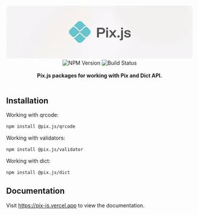 <picture>
  <source media="(prefers-color-scheme: dark)" srcset="https://github.com/victor-teles/pix.js/raw/main/.github/banner-dark.webp">
  <img alt="pix.js banner" src="https://github.com/victor-teles/pix.js/raw/main/.github/banner.webp">
</picture>

<div align="center">
    <img src="https://badgen.net/npm/v/pix.js?" alt="NPM Version" />
    <img src="https://github.com/victor-teles/pix.js/actions/workflows/ci.yaml/badge.svg" alt="Build Status" />
</a>
</div>
<br />

<div align="center"><strong>Pix.js packages for working with Pix and Dict API.</strong></div>

<br />

## Installation

Working with qrcode:

```bash
npm install @pix.js/qrcode
```

Working with validators:

```bash
npm install @pix.js/validator
```

Working with dict:

```bash
npm install @pix.js/dict
```

## Documentation

Visit https://pix-js.vercel.app to view the documentation.
